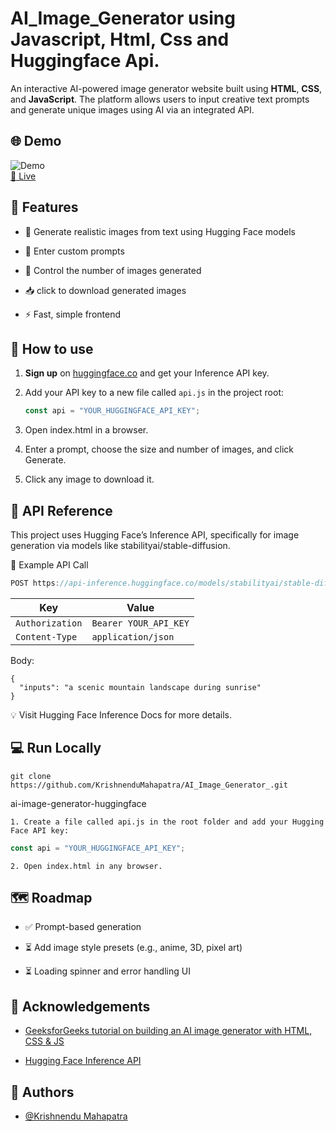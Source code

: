 
# AI_Image_Generator using Javascript, Html, Css and Huggingface Api.

An interactive AI-powered image generator website built using **HTML**, **CSS**, and **JavaScript**. The platform allows users to input creative text prompts and generate unique images using AI via an integrated API.


## 🌐 Demo

![Demo](https://github.com/KrishnenduMahapatra/Ai_Image_Generator_/blob/main/Assets/aiimagegenerator.png)  
[🔗 Live](https://ai-image-generator-km.netlify.app/)


## 🚀 Features

- 🧠 Generate realistic images from text using Hugging Face models
- 📝 Enter custom prompts

- 🔢 Control the number of images generated
- 📥 click to download generated images
- ⚡ Fast, simple frontend 



## 📖 How to use

1. **Sign up** on [huggingface.co](https://huggingface.co) and get your Inference API key.
2. Add your API key to a new file called `api.js` in the project root:
   ```javascript
   const api = "YOUR_HUGGINGFACE_API_KEY";
    ```

3. Open index.html in a browser.

4. Enter a prompt, choose the size and number of images, and click Generate.

5. Click any image to download it.

## 📡 API Reference

This project uses Hugging Face’s Inference API, specifically for image generation via models like stabilityai/stable-diffusion.

🧠 Example API Call
```javascript
POST https://api-inference.huggingface.co/models/stabilityai/stable-diffusion-2
```
| Key             | Value                 |
| --------------- | --------------------- |
| `Authorization` | `Bearer YOUR_API_KEY` |
| `Content-Type`  | `application/json`    |

Body:
```
{
  "inputs": "a scenic mountain landscape during sunrise"
}
```
💡 Visit Hugging Face Inference Docs for more details.


## 💻 Run Locally
```
git clone https://github.com/KrishnenduMahapatra/AI_Image_Generator_.git
```
ai-image-generator-huggingface

    1. Create a file called api.js in the root folder and add your Hugging Face API key:

```javascript
const api = "YOUR_HUGGINGFACE_API_KEY";
```
    2. Open index.html in any browser.
## 🗺️ Roadmap

- ✅ Prompt-based generation

- ⏳ Add image style presets (e.g., anime, 3D, pixel art)

- ⏳ Loading spinner and error handling UI



## 🙏 Acknowledgements

 - [GeeksforGeeks tutorial on building an AI image generator with HTML, CSS & JS](https://www.geeksforgeeks.org/javascript/build-an-ai-image-generator-website-in-html-css-and-javascript/)

 - [Hugging Face Inference API](https://huggingface.co/docs/inference-providers/index)



## 👤 Authors

- [@Krishnendu Mahapatra](https://github.com//KrishnenduMahapatra/)

